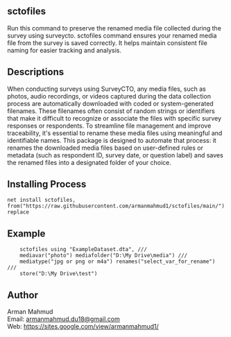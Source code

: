 ## sctofiles
Run this command to preserve the renamed media file collected during the survey using surveycto.
sctofiles command ensures your renamed media file from the survey is saved correctly. It helps maintain consistent file naming for easier tracking and analysis.

## Descriptions
When conducting surveys using SurveyCTO, any media files, such as photos, audio recordings, or videos captured during the data collection process are automatically downloaded with coded or system-generated filenames. These filenames often consist of random strings or identifiers that make it difficult to recognize or associate the files with specific survey responses or respondents. To streamline file management and improve traceability, it's essential to rename these media files using meaningful and identifiable names. This package is designed to automate that process: it renames the downloaded media files based on user-defined rules or metadata (such as respondent ID, survey date, or question label) and saves the renamed files into a designated folder of your choice.


## Installing Process
```
net install sctofiles, from("https://raw.githubusercontent.com/armanmahmud1/sctofiles/main/") replace
```

## Example
```
	sctofiles using "ExampleDataset.dta", ///
	mediavar("photo") mediafolder("D:\My Drive\media") ///
	mediatype("jpg or png or m4a") renames("select_var_for_rename") ///
	store("D:\My Drive\test")
```
## Author
Arman Mahmud </br>
Email: armanmahmud.du18@gmail.com </br>
Web: https://sites.google.com/view/armanmahmud1/
